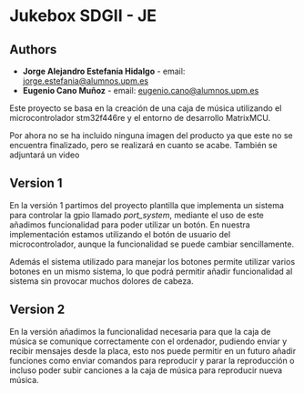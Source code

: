 # Jukebox SDGII - JE

## Authors

* **Jorge Alejandro Estefania Hidalgo** - email: [jorge.estefania@alumnos.upm.es](mailto:jorge.estefania@alumnos.upm.es)
* **Eugenio Cano Muñoz** - email: [eugenio.cano@alumnos.upm.es](mailto:eugenio.cano@alumnos.upm.es)

Este proyecto se basa en la creación de una caja de música utilizando el microcontrolador stm32f446re y el entorno de desarrollo MatrixMCU.

Por ahora no se ha incluido ninguna imagen del producto ya que este no se encuentra finalizado, pero se realizará en cuanto se acabe. También se adjuntará un video 

## Version 1

En la versión 1 partimos del proyecto plantilla que implementa un sistema para controlar la gpio llamado *port_system*, mediante el uso de este añadimos funcionalidad para poder utilizar un botón. En nuestra implementación estamos utilizando el botón de usuario del microcontrolador, aunque la funcionalidad se puede cambiar sencillamente.

Además el sistema utilizado para manejar los botones permite utilizar varios botones en un mismo sistema, lo que podrá permitir añadir funcionalidad al sistema sin provocar muchos dolores de cabeza.

## Version 2

En la versión añadimos la funcionalidad necesaria para que la caja de música se comunique correctamente con el ordenador, pudiendo enviar y recibir mensajes desde la placa, esto nos puede permitir en un futuro añadir funciones como enviar comandos para reproducir y parar la reproducción o incluso poder subir canciones a la caja de música para reproducir nueva música.